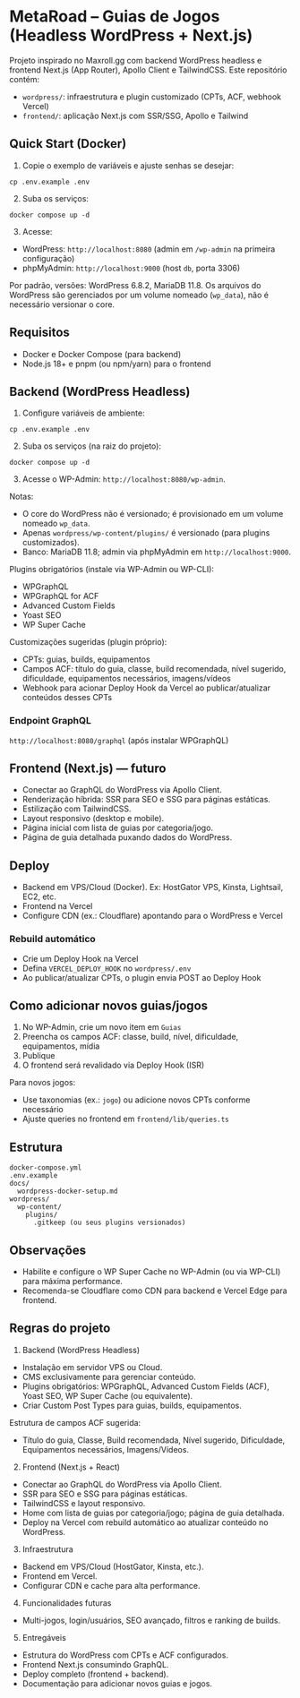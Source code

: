 # MetaRoad – Guias de Jogos (Headless WordPress + Next.js)

Projeto inspirado no Maxroll.gg com backend WordPress headless e frontend Next.js (App Router), Apollo Client e TailwindCSS. Este repositório contém:

- `wordpress/`: infraestrutura e plugin customizado (CPTs, ACF, webhook Vercel)
- `frontend/`: aplicação Next.js com SSR/SSG, Apollo e Tailwind

## Quick Start (Docker)

1. Copie o exemplo de variáveis e ajuste senhas se desejar:

```
cp .env.example .env
```

2. Suba os serviços:

```
docker compose up -d
```

3. Acesse:

- WordPress: `http://localhost:8080` (admin em `/wp-admin` na primeira configuração)
- phpMyAdmin: `http://localhost:9000` (host `db`, porta 3306)

Por padrão, versões: WordPress 6.8.2, MariaDB 11.8. Os arquivos do WordPress são gerenciados por um volume nomeado (`wp_data`), não é necessário versionar o core.

## Requisitos

- Docker e Docker Compose (para backend)
- Node.js 18+ e pnpm (ou npm/yarn) para o frontend

## Backend (WordPress Headless)

1. Configure variáveis de ambiente:

```
cp .env.example .env
```

2. Suba os serviços (na raiz do projeto):

```
docker compose up -d
```

3. Acesse o WP-Admin: `http://localhost:8080/wp-admin`.

Notas:

- O core do WordPress não é versionado; é provisionado em um volume nomeado `wp_data`.
- Apenas `wordpress/wp-content/plugins/` é versionado (para plugins customizados).
- Banco: MariaDB 11.8; admin via phpMyAdmin em `http://localhost:9000`.

Plugins obrigatórios (instale via WP-Admin ou WP-CLI):

- WPGraphQL
- WPGraphQL for ACF
- Advanced Custom Fields
- Yoast SEO
- WP Super Cache

Customizações sugeridas (plugin próprio):

- CPTs: guias, builds, equipamentos
- Campos ACF: título do guia, classe, build recomendada, nível sugerido, dificuldade, equipamentos necessários, imagens/vídeos
- Webhook para acionar Deploy Hook da Vercel ao publicar/atualizar conteúdos desses CPTs

### Endpoint GraphQL

`http://localhost:8080/graphql` (após instalar WPGraphQL)

## Frontend (Next.js) — futuro

- Conectar ao GraphQL do WordPress via Apollo Client.
- Renderização híbrida: SSR para SEO e SSG para páginas estáticas.
- Estilização com TailwindCSS.
- Layout responsivo (desktop e mobile).
- Página inicial com lista de guias por categoria/jogo.
- Página de guia detalhada puxando dados do WordPress.

## Deploy

- Backend em VPS/Cloud (Docker). Ex: HostGator VPS, Kinsta, Lightsail, EC2, etc.
- Frontend na Vercel
- Configure CDN (ex.: Cloudflare) apontando para o WordPress e Vercel

### Rebuild automático

- Crie um Deploy Hook na Vercel
- Defina `VERCEL_DEPLOY_HOOK` no `wordpress/.env`
- Ao publicar/atualizar CPTs, o plugin envia POST ao Deploy Hook

## Como adicionar novos guias/jogos

1. No WP-Admin, crie um novo item em `Guias`
2. Preencha os campos ACF: classe, build, nível, dificuldade, equipamentos, mídia
3. Publique
4. O frontend será revalidado via Deploy Hook (ISR)

Para novos jogos:

- Use taxonomias (ex.: `jogo`) ou adicione novos CPTs conforme necessário
- Ajuste queries no frontend em `frontend/lib/queries.ts`

## Estrutura

```
docker-compose.yml
.env.example
docs/
  wordpress-docker-setup.md
wordpress/
  wp-content/
    plugins/
      .gitkeep (ou seus plugins versionados)
```

## Observações

- Habilite e configure o WP Super Cache no WP-Admin (ou via WP-CLI) para máxima performance.
- Recomenda-se Cloudflare como CDN para backend e Vercel Edge para frontend.

## Regras do projeto

1. Backend (WordPress Headless)

- Instalação em servidor VPS ou Cloud.
- CMS exclusivamente para gerenciar conteúdo.
- Plugins obrigatórios: WPGraphQL, Advanced Custom Fields (ACF), Yoast SEO, WP Super Cache (ou equivalente).
- Criar Custom Post Types para guias, builds, equipamentos.

Estrutura de campos ACF sugerida:

- Título do guia, Classe, Build recomendada, Nível sugerido, Dificuldade, Equipamentos necessários, Imagens/Vídeos.

2. Frontend (Next.js + React)

- Conectar ao GraphQL do WordPress via Apollo Client.
- SSR para SEO e SSG para páginas estáticas.
- TailwindCSS e layout responsivo.
- Home com lista de guias por categoria/jogo; página de guia detalhada.
- Deploy na Vercel com rebuild automático ao atualizar conteúdo no WordPress.

3. Infraestrutura

- Backend em VPS/Cloud (HostGator, Kinsta, etc.).
- Frontend em Vercel.
- Configurar CDN e cache para alta performance.

4. Funcionalidades futuras

- Multi-jogos, login/usuários, SEO avançado, filtros e ranking de builds.

5. Entregáveis

- Estrutura do WordPress com CPTs e ACF configurados.
- Frontend Next.js consumindo GraphQL.
- Deploy completo (frontend + backend).
- Documentação para adicionar novos guias e jogos.
